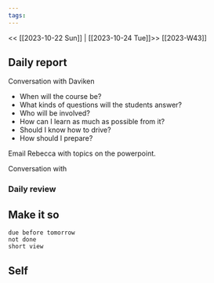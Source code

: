 ```yaml
---
tags:
---
```

<< [[2023-10-22 Sun]] | [[2023-10-24 Tue]]>>
[[2023-W43]]
## Daily report
Conversation with Daviken
- When will the course be?
- What kinds of questions will the students answer?
- Who will be involved?
- How can I learn as much as possible from it?
- Should I know how to drive?
- How should I prepare?

Email Rebecca with topics on the powerpoint.

Conversation with 
### Daily review
## Make it so

```tasks
due before tomorrow
not done
short view
```

## Self

